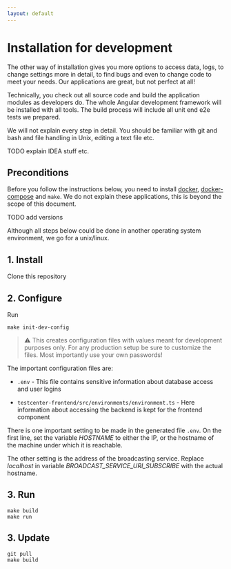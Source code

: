 ```yaml
---
layout: default
---
```


# Installation for development

The other way of installation gives you more options to access data, logs, to change settings more in 
detail, to find bugs and even to change code to meet your needs. Our applications are great, 
but not perfect at all!

Technically, you check out all source code and build the application modules as developers do. 
The whole Angular development framework will be installed with all tools. 
The build process will include all unit end e2e tests we prepared.

We will not explain every step in detail. You should be familiar with git and bash and file 
handling in Unix, editing a text file etc.

TODO explain IDEA stuff etc.

## Preconditions

Before you follow the instructions below, you need to 
install [docker](https://docs.docker.com/engine/install/ubuntu/#installation-methods),
[docker-compose](https://docs.docker.com/compose/install/) and `make`.
We do not explain these applications, this is beyond the scope of this document.

TODO add versions

Although all steps below could be done in another operating system environment, we go for a unix/linux.

## 1. Install
Clone this repository

## 2. Configure

Run

```
make init-dev-config
```

> :warning: This creates configuration files with values meant for
development purposes only. For any production setup be sure to customize the files.
Most importantly use your own passwords!

The important configuration files are:

* `.env` - This file contains sensitive information about database access
and user logins

* `testcenter-frontend/src/environments/environment.ts` - Here information about accessing the backend is kept for 
the frontend component

There is one important setting to be made in the generated file `.env`.
On the first line, set the variable _HOSTNAME_ to either the IP, or the hostname of the machine
under which it is reachable.

The other setting is the address of the broadcasting service.
Replace _localhost_ in variable _BROADCAST_SERVICE_URI_SUBSCRIBE_ with the actual hostname.

## 3. Run
```
make build
make run
```


## 3. Update

```
git pull
make build
```